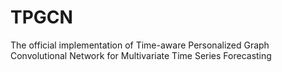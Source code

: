 # TPGCN
The official implementation of Time-aware Personalized Graph Convolutional Network for Multivariate Time Series Forecasting

